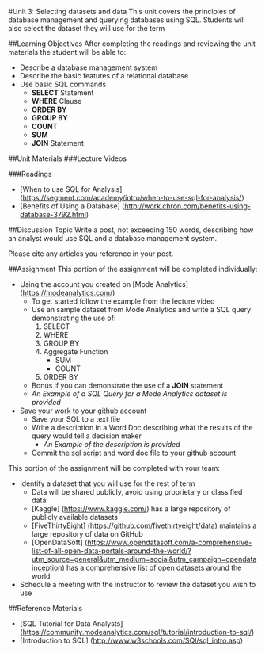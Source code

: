 #Unit 3: Selecting datasets and data
This unit covers the principles of database management and querying databases using SQL. Students will also select the dataset they will use for the term

##Learning Objectives
After completing the readings and reviewing the unit materials the student will be able to:
* Describe a database management system
* Describe the basic features of a relational database
* Use basic SQL commands
  * **SELECT** Statement
  * **WHERE** Clause
  * **ORDER BY**
  * **GROUP BY**
  * **COUNT**
  * **SUM**
  * **JOIN** Statement

##Unit Materials
###Lecture Videos

###Readings
* [When to use SQL for Analysis] (https://segment.com/academy/intro/when-to-use-sql-for-analysis/)
* [Benefits of Using a Database] (http://work.chron.com/benefits-using-database-3792.html)

##Discussion Topic
Write a post, not exceeding 150 words, describing how an analyst would use SQL and a database management system.

Please cite any articles you reference in your post.

##Assignment
This portion of the assignment will be completed individually:
* Using the account you created on [Mode Analytics] (https://modeanalytics.com/)
  * To get started follow the example from the lecture video
  * Use an sample dataset from Mode Analytics and write a SQL query demonstrating the use of:
    1. SELECT
    2. WHERE
    3. GROUP BY
    4. Aggregate Function
       * SUM
       * COUNT
    5. ORDER BY
  * Bonus if you can demonstrate the use of a **JOIN** statement
  * *An Example of a SQL Query for a Mode Analytics dataset is provided*
* Save your work to your github account
  * Save your SQL to a text file
  * Write a description in a Word Doc describing what the results of the query would tell a decision maker
    * *An Example of the description is provided*
  * Commit the sql script and word doc file to your github account

This portion of the assignment will be completed with your team:
* Identify a dataset that you will use for the rest of term
  * Data will be shared publicly, avoid using proprietary or classified data
  * [Kaggle] (https://www.kaggle.com/) has a large repository of publicly available datasets
  * [FiveThirtyEight] (https://github.com/fivethirtyeight/data) maintains a large repository of data on GitHub
  * [OpenDataSoft] (https://www.opendatasoft.com/a-comprehensive-list-of-all-open-data-portals-around-the-world/?utm_source=general&utm_medium=social&utm_campaign=opendatainception) has a comprehensive list of open datasets around the world
* Schedule a meeting with the instructor to review the dataset you wish to use  

##Reference Materials
* [SQL Tutorial for Data Analysts] (https://community.modeanalytics.com/sql/tutorial/introduction-to-sql/)
* [Introduction to SQL] (http://www.w3schools.com/SQl/sql_intro.asp)
